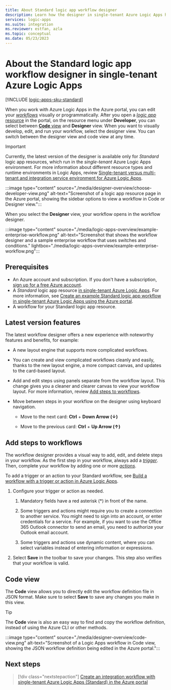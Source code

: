 ```yaml
---
title: About Standard logic app workflow designer
description: Learn how the designer in single-tenant Azure Logic Apps helps you visually create workflows through the Azure portal. Discover the benefits and features in this latest version.
services: logic-apps
ms.suite: integration
ms.reviewer: estfan, azla
ms.topic: conceptual
ms.date: 05/23/2023
---
```


# About the Standard logic app workflow designer in single-tenant Azure Logic Apps

[!INCLUDE [logic-apps-sku-standard](../../includes/logic-apps-sku-standard.md)]

When you work with Azure Logic Apps in the Azure portal, you can edit your [*workflows*](logic-apps-overview.md#logic-app-concepts) visually or programmatically. After you open a [*logic app* resource](logic-apps-overview.md#logic-app-concepts) in the portal, on the resource menu under **Developer**, you can select between [**Code** view](#code-view) and **Designer** view. When you want to visually develop, edit, and run your workflow, select the designer view. You can switch between the designer view and code view at any time.

> [!IMPORTANT]
> Currently, the latest version of the designer is available only for *Standard* logic app resources, which run in the 
> *single-tenant* Azure Logic Apps environment. For more information about different resource types and runtime 
> environments in Logic Apps, review [Single-tenant versus multi-tenant and integration service environment for Azure Logic Apps](single-tenant-overview-compare.md).

:::image type="content" source="./media/designer-overview/choose-developer-view.png" alt-text="Screenshot of a logic app resource page in the Azure portal, showing the sidebar options to view a workflow in Code or Designer view.":::

When you select the **Designer** view, your workflow opens in the workflow designer.

:::image type="content" source="./media/logic-apps-overview/example-enterprise-workflow.png" alt-text="Screenshot that shows the workflow designer and a sample enterprise workflow that uses switches and conditions." lightbox="./media/logic-apps-overview/example-enterprise-workflow.png":::

## Prerequisites

- An Azure account and subscription. If you don't have a subscription, [sign up for a free Azure account](https://azure.microsoft.com/free/).
- A *Standard* logic app resource [in single-tenant Azure Logic Apps](single-tenant-overview-compare.md). For more information, see [Create an example Standard logic app workflow in single-tenant Azure Logic Apps using the Azure portal](create-single-tenant-workflows-azure-portal.md).
- A workflow for your Standard logic app resource.

## Latest version features

The latest workflow designer offers a new experience with noteworthy features and benefits, for example:

- A new layout engine that supports more complicated workflows.

- You can create and view complicated workflows cleanly and easily, thanks to the new layout engine, a more compact canvas, and updates to the card-based layout.

- Add and edit steps using panels separate from the workflow layout. This change gives you a cleaner and clearer canvas to view your workflow layout. For more information, review [Add steps to workflows](#add-steps-to-workflows).

- Move between steps in your workflow on the designer using keyboard navigation.

  - Move to the next card: **Ctrl** + **Down Arrow (&darr;)**

  - Move to the previous card: **Ctrl** + **Up Arrow (&uarr;)**

## Add steps to workflows

The workflow designer provides a visual way to add, edit, and delete steps in your workflow. As the first step in your workflow, always add a [*trigger*](logic-apps-overview.md#logic-app-concepts). Then, complete your workflow by adding one or more [*actions*](logic-apps-overview.md#logic-app-concepts).

To add a trigger or an action to your Standard workflow, see [Build a workflow with a trigger or action in Azure Logic Apps](create-workflow-with-trigger-or-action.md).

1. Configure your trigger or action as needed.

   1. Mandatory fields have a red asterisk (&ast;) in front of the name.

   1. Some triggers and actions might require you to create a connection to another service. You might need to sign into an account, or enter credentials for a service. For example, if you want to use the Office 365 Outlook connector to send an email, you need to authorize your Outlook email account.

   1. Some triggers and actions use dynamic content, where you can select variables instead of entering information or expressions.

1. Select **Save** in the toolbar to save your changes. This step also verifies that your workflow is valid.

## Code view

The **Code** view allows you to directly edit the workflow definition file in JSON format. Make sure to select **Save** to save any changes you make in this view. 

> [!TIP]
> The **Code** view is also an easy way to find and copy the workflow definition, instead of using the Azure CLI or other methods.

:::image type="content" source="./media/designer-overview/code-view.png" alt-text="Screenshot of a Logic Apps workflow in Code view, showing the JSON workflow definition being edited in the Azure portal.":::

## Next steps

> [!div class="nextstepaction"]
> [Create an integration workflow with single-tenant Azure Logic Apps (Standard) in the Azure portal](create-single-tenant-workflows-azure-portal.md)
